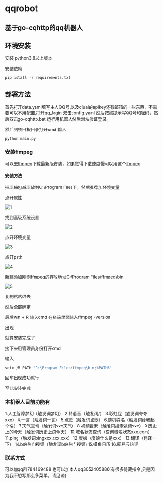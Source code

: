 # qqrobot
## 基于go-cqhttp的qq机器人

## 环境安装

安装 python3.8以上版本

安装依赖

~~~python
pip istall -r requirements.txt
~~~



## 部署方法


首先打开data.yaml填写主人QQ号,以及cluai的apikey还有邮箱的一些东西，不需要可以不用配置,打开qq_login 双击config.yaml 然后按照提示写QQ号和密码，然后双击go-cqhttp.bat 运行用机器人然后滑块验证登录。

然后到项目根目录打开cmd 输入

~~~cmd
python main.py
~~~

### 安装ffmpeg

可以去[ffmpeg](https://ffmpeg.org/download.html)下载最新版安装，如果觉得下载速度慢可以用这个[ffmpeg](https://pan.baidu.com/s/1fjNt_ETij787CtEQvXi9PA?pwd=02uw )


#### 安装方法

把压缩包减压放到C:\Program Files下，然后推荐加环境变量

点开属性

![1](https://github.com/luoguixin/qqrobot/blob/main/img/1.png)

找到高级系统设置

![2](https://github.com/luoguixin/qqrobot/blob/main/img/2.png)

点开环境变量

![3](https://github.com/luoguixin/qqrobot/blob/main/img/3.png)

点开path

![4](https://github.com/luoguixin/qqrobot/blob/main/img/4.png)

新建添加刚刚ffmpeg的存放地址C:\Program Files\ffmpeg\bin

![5](https://github.com/luoguixin/qqrobot/blob/main/img/5.png)

复制粘贴进去

然后全部确定

最后win + R 输入cmd  在终端里面输入ffmpeg -version

出现

就算安装完成了

接下来用管理员身份打开cmd

输入

~~~python
setx /M PATH "C:\Program Files\ffmpeg\bin;%PATH%"
~~~

回车出现成功就行

至此安装完成

### 本机器人目前功能有


1.人工智障梦幻（触发词梦幻）
2.转语音（触发词/）
3.彩虹屁（触发词夸夸xxx）
4.一言（触发词一言）
5.点歌（触发词点歌）
6.随机姓名（触发词给我起个名）
7.天气查询（触发词xxx天气）
8.视频搜索（触发词搜索视频xxx）
9.历史上的今天（触发词历史上的今天）
10.域名状态查询（查询域名状态xxx.com）
11.ping（触发词pingxxx.xxx.xxx）
12.度娘（度娘什么是xxx）
13.翻译（翻译一下）
14.b站热门视频（触发词b站热门视频)
15.摸鱼日历
16.网易云热评

### 联系方式

可以加qq群784469488
也可以加本人qq3052405886(有很多隐藏指令,只是因为我不想写那么多菜单，请见谅)
